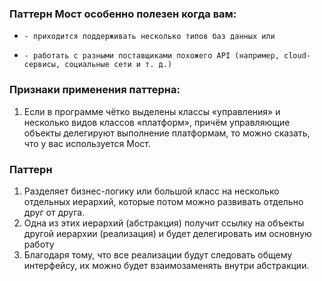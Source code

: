 ### Паттерн Мост особенно полезен когда вам:

*     - приходится поддерживать несколько типов баз данных или 
*     - работать с разными поставщиками похожего API (например, cloud-сервисы, социальные сети и т. д.)

### Признаки применения паттерна:

1. Если в программе чётко выделены классы «управления» и несколько видов классов «платформ», причём управляющие объекты
   делегируют выполнение платформам, то можно сказать, что у вас используется Мост.

### Паттерн

1. Разделяет бизнес-логику или большой класс на несколько отдельных иерархий, которые потом можно развивать отдельно
   друг от друга.
2. Одна из этих иерархий (абстракция) получит ссылку на объекты другой иерархии (реализация) и будет делегировать им
   основную работу
3. Благодаря тому, что все реализации будут следовать общему интерфейсу, их можно будет взаимозаменять внутри
   абстракции.